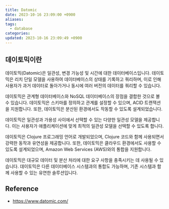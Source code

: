 ```yaml
---
title: Datomic
date: 2023-10-16 23:09:00 +0900
aliases: 
tags:
  - database
categories: 
updated: 2023-10-16 23:09:49 +0900
---
```


## 데이토믹이란

데이토믹(Datomic)은 일관성, 변경 가능성 및 시간에 대한 데이터베이스입니다. 데이토믹은 리치 단일 모델을 사용하여 데이터베이스의 상태를 기록하고 쿼리하며, 이로 인해 사용자가 과거 데이터로 돌아가거나 동시에 여러 버전의 데이터를 쿼리할 수 있습니다.

데이토믹은 관계형 데이터베이스와 NoSQL 데이터베이스의 장점을 결합한 것으로 볼 수 있습니다. 데이토믹은 스키마를 정의하고 관계를 설정할 수 있으며, ACID 트랜잭션을 지원합니다. 또한, 데이토믹은 분산된 환경에서도 작동할 수 있도록 설계되었습니다.

데이토믹은 일관성과 가용성 사이에서 선택할 수 있는 다양한 일관성 모델을 제공합니다. 이는 사용자가 애플리케이션에 맞게 최적의 일관성 모델을 선택할 수 있도록 합니다.

데이토믹은 Clojure 프로그래밍 언어로 개발되었으며, Clojure 코드와 함께 사용되면서 강력한 동작과 유연성을 제공합니다. 또한, 데이토믹은 클라우드 환경에서도 사용할 수 있도록 설계되었으며, Amazon Web Services (AWS)와의 통합을 지원합니다.

데이토믹은 대규모 데이터 및 분산 처리에 대한 요구 사항을 충족시키는 데 사용될 수 있습니다. 데이토믹은 다른 데이터베이스 시스템과의 통합도 가능하며, 기존 시스템과 함께 사용할 수 있는 유연한 솔루션입니다.

## Reference

- https://www.datomic.com/
